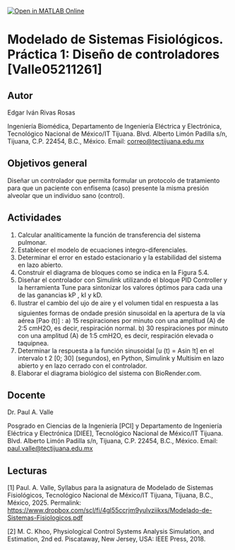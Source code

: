 [![Open in MATLAB Online](https://www.mathworks.com/images/responsive/global/open-in-matlab-online.svg)](https://matlab.mathworks.com/open/github/v1?repo=IvansilloRivas/MSF-Practica-2)

# Modelado de Sistemas Fisiológicos. Práctica 1: Diseño de controladores [Valle05211261]

## Autor
Edgar Iván Rivas Rosas 

Ingeniería Biomédica, Departamento de Ingeniería Eléctrica y Electrónica, Tecnológico Nacional de México/IT Tijuana. Blvd. Alberto Limón Padilla s/n, Tijuana, C.P. 22454, B.C., México. Email: correo@tectijuana.edu.mx

## Objetivos general
Diseñar un controlador que permita formular un protocolo de tratamiento para que un paciente con enfisema (caso) presente la misma presión alveolar que un individuo sano (control).

## Actividades
1. Calcular analíticamente la función de transferencia del sistema pulmonar.
2. Establecer el modelo de ecuaciones integro-diferenciales.
3. Determinar el error en estado estacionario y la estabilidad del sistema en lazo abierto.
4. Construir el diagrama de bloques como se indica en la Figura 5.4.
5. Diseñar el controlador con Simulink utilizando el bloque PID Controller y la herramienta Tune para sintonizar los valores óptimos para cada una de las ganancias kP , kI y kD.
6. Ilustrar el cambio del ujo de aire y el volumen tidal en respuesta a las siguientes formas de ondade presión sinusoidal en la apertura de la vía aérea [Pao (t)] :
      a) 15 respiraciones por minuto con una amplitud (A) de 2:5 cmH2O, es decir, respiración normal.
      b) 30 respiraciones por minuto con una amplitud (A) de 1:5 cmH2O, es decir, respiración elevada o taquipnea.
7. Determinar la respuesta a la función sinusoidal [u (t) = Asin !t] en el intervalo t 2 [0; 30] (segundos), en Python, Simulink y Multisim en lazo abierto y en lazo cerrado con el controlador.
8. Elaborar el diagrama biológico del sistema con BioRender.com.

## Docente
Dr. Paul A. Valle

Posgrado en Ciencias de la Ingeniería [PCI] y Departamento de Ingeniería Eléctrica y Electrónica [DIEE], Tecnológico Nacional de México/IT Tijuana. Blvd. Alberto Limón Padilla s/n, Tijuana, C.P. 22454, B.C., México. Email: paul.valle@tectijuana.edu.mx

## Lecturas
[1] Paul. A. Valle, Syllabus para la asignatura de Modelado de Sistemas Fisiológicos, Tecnológico Nacional de México/IT Tijuana, Tijuana, B.C., México, 2025. Permalink: https://www.dropbox.com/scl/fi/4gl55ccrjm9yulvziikxs/Modelado-de-Sistemas-Fisiologicos.pdf

[2] M. C. Khoo, Physiological Control Systems Analysis Simulation, and Estimation, 2nd ed. Piscataway, New Jersey, USA: IEEE Press, 2018.
